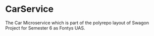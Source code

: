 # CarService
The Car Microservice which is part of the polyrepo layout of Swagon Project for Semester 6 as Fontys UAS.
